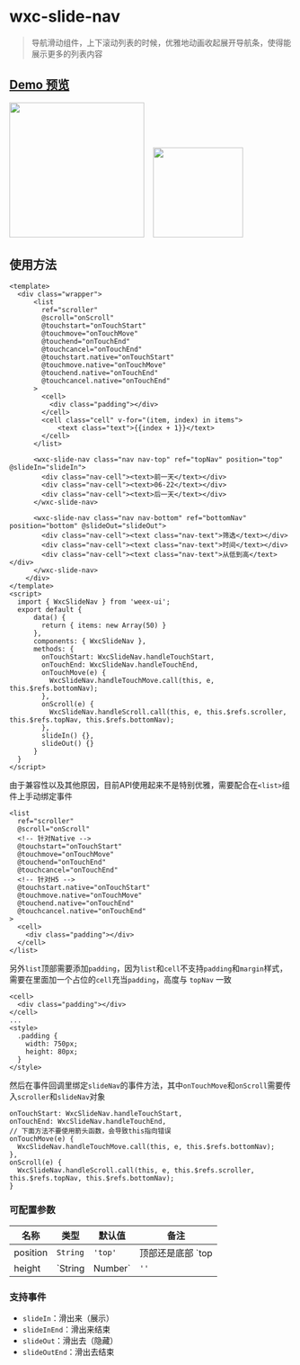# wxc-slide-nav 

> 导航滑动组件，上下滚动列表的时候，优雅地动画收起展开导航条，使得能展示更多的列表内容


## [Demo 预览](<https://h5.m.taobao.com/trip/wxc-slide-nav/index.html?_wx_tpl=https%3A%2F%2Fh5.m.taobao.com%2Ftrip%2Fwxc-slide-nav%2Fdemo%2Findex.native-min.js>)

<img src="https://gw.alipayobjects.com/zos/rmsportal/ERzwXExyQcqgmXzPxGgf.gif" width="240" />&nbsp;&nbsp;&nbsp;&nbsp;<img src="http://gtms02.alicdn.com/tfs/TB1Cg02SFXXXXc3apXXXXXXXXXX-200-200.png" width="160" />

## 使用方法

```vue
<template>
  <div class="wrapper">
      <list
        ref="scroller"
        @scroll="onScroll"
        @touchstart="onTouchStart"
        @touchmove="onTouchMove"
        @touchend="onTouchEnd"
        @touchcancel="onTouchEnd"
        @touchstart.native="onTouchStart"
        @touchmove.native="onTouchMove"
        @touchend.native="onTouchEnd"
        @touchcancel.native="onTouchEnd"
      >
        <cell>
          <div class="padding"></div>
        </cell>
        <cell class="cell" v-for="(item, index) in items">
            <text class="text">{{index + 1}}</text>
        </cell>
      </list>
  
      <wxc-slide-nav class="nav nav-top" ref="topNav" position="top" @slideIn="slideIn">
        <div class="nav-cell"><text>前一天</text></div>
        <div class="nav-cell"><text>06-22</text></div>
        <div class="nav-cell"><text>后一天</text></div>
      </wxc-slide-nav>
  
      <wxc-slide-nav class="nav nav-bottom" ref="bottomNav" position="bottom" @slideOut="slideOut">
        <div class="nav-cell"><text class="nav-text">筛选</text></div>
        <div class="nav-cell"><text class="nav-text">时间</text></div>
        <div class="nav-cell"><text class="nav-text">从低到高</text></div>
      </wxc-slide-nav>
    </div>
</template>
<script>
  import { WxcSlideNav } from 'weex-ui';
  export default {
      data() {
        return { items: new Array(50) }
      },
      components: { WxcSlideNav },
      methods: {
        onTouchStart: WxcSlideNav.handleTouchStart,
        onTouchEnd: WxcSlideNav.handleTouchEnd,
        onTouchMove(e) {
          WxcSlideNav.handleTouchMove.call(this, e, this.$refs.bottomNav);
        },
        onScroll(e) {
          WxcSlideNav.handleScroll.call(this, e, this.$refs.scroller, this.$refs.topNav, this.$refs.bottomNav);
        },
        slideIn() {},
        slideOut() {}
      }
  }
</script>
```

由于兼容性以及其他原因，目前API使用起来不是特别优雅，需要配合在`<list>`组件上手动绑定事件

```
<list
  ref="scroller"
  @scroll="onScroll"
  <!-- 针对Native -->
  @touchstart="onTouchStart"
  @touchmove="onTouchMove"
  @touchend="onTouchEnd"
  @touchcancel="onTouchEnd"
  <!-- 针对H5 -->
  @touchstart.native="onTouchStart"
  @touchmove.native="onTouchMove"
  @touchend.native="onTouchEnd"
  @touchcancel.native="onTouchEnd"
>
  <cell>
    <div class="padding"></div>
  </cell>
</list>
```

另外`list`顶部需要添加`padding`，因为`list`和`cell`不支持`padding`和`margin`样式，需要在里面加一个占位的`cell`充当`padding`，高度与 `topNav` 一致

```
<cell>
  <div class="padding"></div>
</cell>
...
<style>
  .padding {
    width: 750px;
    height: 80px;
  }
</style>
```

然后在事件回调里绑定`slideNav`的事件方法，其中`onTouchMove`和`onScroll`需要传入`scroller`和`slideNav`对象

```
onTouchStart: WxcSlideNav.handleTouchStart,
onTouchEnd: WxcSlideNav.handleTouchEnd,
// 下面方法不要使用箭头函数，会导致this指向错误
onTouchMove(e) {
  WxcSlideNav.handleTouchMove.call(this, e, this.$refs.bottomNav);
},
onScroll(e) {
  WxcSlideNav.handleScroll.call(this, e, this.$refs.scroller, this.$refs.topNav, this.$refs.bottomNav);
}
```

### 可配置参数

| 名称      | 类型     | 默认值   | 备注  |
|-------------|------------|--------|-----|
| position | `String` | `'top'` | 顶部还是底部 `top|bottom` |
| height | `String|Number` | `''` | 高度 |

### 支持事件

* `slideIn`：滑出来（展示）
* `slideInEnd`：滑出来结束
* `slideOut`：滑出去（隐藏）
* `slideOutEnd`：滑出去结束 

